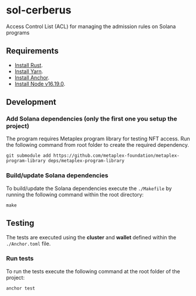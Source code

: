 # sol-cerberus
Access Control List (ACL) for managing the admission rules on Solana programs


## Requirements
- [Install Rust](https://www.rust-lang.org/tools/install).
- [Install Yarn](https://yarnpkg.com/getting-started/install).
- [Install Anchor](https://book.anchor-lang.com/getting_started/installation.html#anchor).
- [Install Node v16.19.0](https://www.npmjs.com/package/n).

## Development

### Add Solana dependencies (only the first one you setup the project)
The program requires Metaplex program library for testing NFT access. Run the following command from root folder to create the required dependency.
```
git submodule add https://github.com/metaplex-foundation/metaplex-program-library deps/metaplex-program-library
```

### Build/update Solana dependencies
To build/update the Solana dependencies execute the `./Makefile`  by running the following command within the root directory:
```
make
```
## Testing
The tests are executed using the **cluster** and **wallet** defined within the `./Anchor.toml` file.

### Run tests
To run the tests execute the following command at the root folder of the project:

```
anchor test
```

